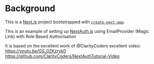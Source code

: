 # Background

This is a [Next.js](https://nextjs.org/) project bootstrapped with [`create-next-app`](https://github.com/vercel/next.js/tree/canary/packages/create-next-app).

This is an example of setting up [NextAuth.js](https://next-auth.js) using EmailProvider (Magic Link) with Role Based Authorisation

It is based on the excellent work of @ClarityCoders excellent video:
https://youtu.be/GS_0ZKzrvk0
https://github.com/ClarityCoders/NextAuthTutorial-Video
